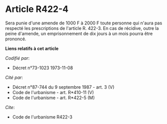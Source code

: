 # Article R422-4

Sera punie d'une amende de 1000 F à 2000 F toute personne qui n'aura pas respecté les prescriptions de l'article R. 422-3. En
cas de récidive, outre la peine d'amende, un emprisonnement de dix jours à un mois pourra être prononcé.

**Liens relatifs à cet article**

_Codifié par_:

  - Décret n°73-1023 1973-11-08

_Cité par_:

  - Décret n°87-744 du 9 septembre 1987 - art. 3 (V)
  - Code de l'urbanisme - art. R*410-11 (V)
  - Code de l'urbanisme - art. R*422-5 (M)

_Cite_:

  - Code de l'urbanisme R422-3
